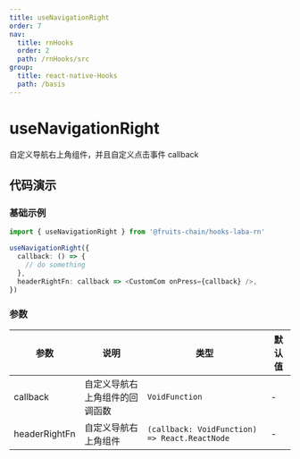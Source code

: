 ```yaml
---
title: useNavigationRight
order: 7
nav:
  title: rnHooks
  order: 2
  path: /rnHooks/src
group:
  title: react-native-Hooks
  path: /basis
---
```


# useNavigationRight

自定义导航右上角组件，并且自定义点击事件 callback

## 代码演示

### 基础示例

```typescript
import { useNavigationRight } from '@fruits-chain/hooks-laba-rn'

useNavigationRight({
  callback: () => {
    // do something
  },
  headerRightFn: callback => <CustomCom onPress={callback} />,
})
```

### 参数

| 参数          | 说明                           | 类型                                          | 默认值 |
| ------------- | ------------------------------ | --------------------------------------------- | ------ |
| callback      | 自定义导航右上角组件的回调函数 | `VoidFunction`                                | -      |
| headerRightFn | 自定义导航右上角组件           | `(callback: VoidFunction) => React.ReactNode` | -      |
